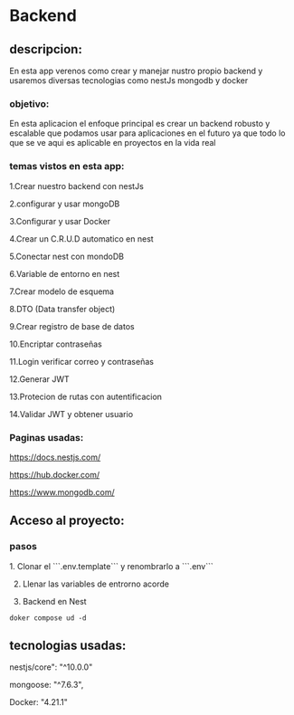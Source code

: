 # Backend

## descripcion:
<p>
En esta app verenos como crear y manejar nustro propio backend y usaremos diversas tecnologias como nestJs mongodb y docker
</p>

### objetivo:
<p>
En esta aplicacion el enfoque principal es crear un backend robusto y escalable que podamos usar para aplicaciones en el futuro ya que todo lo que se ve aqui es aplicable en proyectos en la vida real
</p>

### temas vistos en esta app:
<p>
1.Crear nuestro backend con nestJs

2.configurar y usar mongoDB

3.Configurar y usar Docker

4.Crear un C.R.U.D automatico en nest

5.Conectar nest con mondoDB

6.Variable de entorno en nest

7.Crear modelo de esquema

8.DTO (Data transfer object)

9.Crear registro de base de datos 

10.Encriptar contraseñas

11.Login verificar correo y contraseñas

12.Generar JWT

13.Protecion de rutas con autentificacion

14.Validar JWT y obtener usuario
</p>

### Paginas usadas:
<p>

https://docs.nestjs.com/

https://hub.docker.com/

https://www.mongodb.com/


</p>

## Acceso al proyecto:
### pasos
<p>
1. Clonar el ```.env.template``` y renombrarlo a ```.env```

2. Llenar las variables de entrorno acorde



3. Backend en Nest

```
doker compose ud -d
```

</p>

## tecnologias usadas:
<p>
nestjs/core": "^10.0.0"

mongoose: "^7.6.3",

Docker: "4.21.1"
</p>
